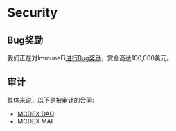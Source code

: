 # Security

## Bug奖励

我们正在对ImmuneFi[进行Bug奖励](https://immunefi.com/bounty/mcdex/)，赏金高达100,000美元。

## 审计

具体来说，以下是被审计的合同:

- [MCDEX DAO](https://certificate.quantstamp.com/full/mcdex)
- MCDEX MAI